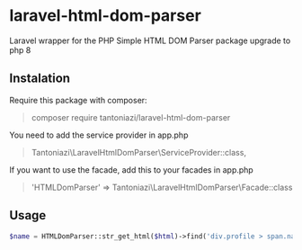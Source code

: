 # laravel-html-dom-parser
Laravel wrapper for the PHP Simple HTML DOM Parser package upgrade to php 8

## Instalation
Require this package with composer:
> composer require tantoniazi/laravel-html-dom-parser

You need to add the service provider in app.php
> Tantoniazi\LaravelHtmlDomParser\ServiceProvider::class,

If you want to use the facade, add this to your facades in app.php
> 'HTMLDomParser' => Tantoniazi\LaravelHtmlDomParser\Facade::class

## Usage
```php
$name = HTMLDomParser::str_get_html($html)->find('div.profile > span.name > span')[0]->plaintext;
```